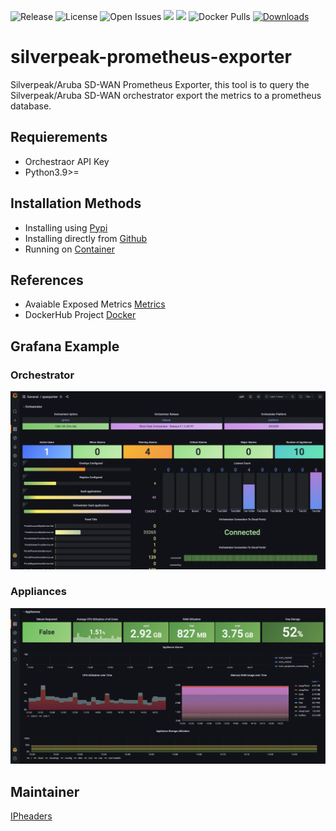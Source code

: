 ![Release](https://img.shields.io/github/v/tag/ipHeaders/silverpeak-prometheus)
![License](https://img.shields.io/github/license/ipHeaders/silverpeak-prometheus)
![Open Issues](https://img.shields.io/github/issues/ipHeaders/silverpeak-prometheus)
![](https://img.shields.io/github/languages/top/ipHeaders/silverpeak-prometheus)
![](https://img.shields.io/pypi/pyversions/silverpeak-exporter)
![Docker Pulls](https://img.shields.io/docker/pulls/ipheaders/silverpeak-prometheus)
[![Downloads](https://static.pepy.tech/personalized-badge/silverpeak-exporter?period=total&units=none&left_color=grey&right_color=orange&left_text=PyPI%20Downloads)](https://pepy.tech/project/silverpeak-exporter)

# silverpeak-prometheus-exporter
Silverpeak/Aruba SD-WAN Prometheus Exporter, this tool is to query the Silverpeak/Aruba SD-WAN orchestrator export the metrics to a prometheus database.

## Requierements

- Orchestraor API Key
- Python3.9>=

## Installation Methods
- Installing using [Pypi](https://github.com/ipHeaders/silverpeak-prometheus/tree/main/docs/installing_using_pypi.md)
- Installing directly from [Github](https://github.com/ipHeaders/silverpeak-prometheus/tree/main/docs/installing_from_github.md)
- Running on [Container](https://github.com/ipHeaders/silverpeak-prometheus/tree/main/docs/running_on_container.md)

## References
- Avaiable Exposed Metrics [Metrics](https://github.com/ipHeaders/silverpeak-prometheus/tree/main/docs/metrics.md)
- DockerHub Project [Docker](https://hub.docker.com/repository/registry-1.docker.io/ipheaders/silverpeak-prometheus/general)

## Grafana Example
### Orchestrator
![alt text](docs/grafana_orch.png)

### Appliances
![alt text](docs/grafana_appliace.png)

## Maintainer
[IPheaders](https://github.com/ipHeaders)
